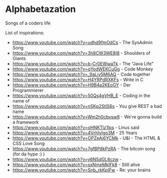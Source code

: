 # Alphabetazation
Songs of a coders life

List of inspirations:
* https://www.youtube.com/watch?v=udhd9fmOdCs - The SysAdmin Song
* https://www.youtube.com/watch?v=3h8CW3WE8I8 - Shoulders of Giants
* https://www.youtube.com/watch?v=b-Cr0EWwaTk - The "Java Life"
* https://www.youtube.com/watch?v=qYodWEKCuGg - Code Monkey
* https://www.youtube.com/watch?v=_9aLiv5M6AQ - Code together
* https://www.youtube.com/watch?v=H4YRPdRXKFs - Write in C
* https://www.youtube.com/watch?v=H9B4a2KEoGY - Der Programmierer
* https://www.youtube.com/watch?v=50Qs4gVHB_E - Coding in the name of
* https://www.youtube.com/watch?v=nSKp2StlS6s - You give REST a bad name
* https://www.youtube.com/watch?v=Wm2h0cbvsw8 - We're gonna build a framework
* https://www.youtube.com/watch?v=oHNKTlz1lps - Linus said
* https://www.youtube.com/watch?v=4VrhlyIgo3M - 25 Years
* https://www.youtube.com/watch?v=OPZeAi6YCMk - U&I - The HTML & CSS Love Song
* https://www.youtube.com/watch?v=7gfBP8kPzRA - The bitcoin song (for da hype :) )
* https://www.youtube.com/watch?v=y6NSdGL8czw - 
* https://www.youtube.com/watch?v=sxNmeMklFk8 - Still alive
* https://www.youtube.com/watch?v=Snb_rkKpIFw - Re: your brains
